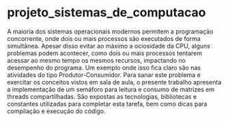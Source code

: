 # projeto_sistemas_de_computacao
A maioria dos sistemas operacionais modernos permitem a programação concorrente, onde dois ou mais processos são executados de forma simultânea. Apesar disso evitar ao máximo a ociosidade da CPU, alguns problemas podem acontecer, como dois ou mais processos tentarem acessar ao mesmo tempo os mesmos recursos, impactando no desempenho do programa. Um exemplo onde isso fica claro são nas atividades do tipo Produtor-Consumidor. Para sanar este problema e exercitar os conceitos vistos em sala de aula, o presente trabalho apresenta a implementação de um semáforo para leitura e consumo de matrizes em threads compartilhadas. São expostas as tecnologias, bibliotecas e constantes utilizadas para completar esta tarefa, bem como dicas para compilação e execução do código. 
